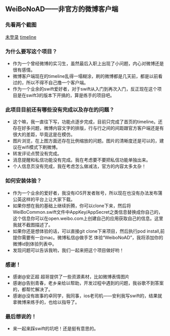 ## WeiBoNoAD——非官方的微博客户端

### 先看两个截图
[未登录](https://raw.githubusercontent.com/dyike/WeiboNoAD/master/img/weibo1.png)
[timeline](https://raw.githubusercontent.com/dyike/WeiboNoAD/master/img/weibo2.png)

### 为什么要写这个项目？

* 作为一个曾经微博的实习生，虽然最后入职上出现了小问题，内心对微博还是很有感情。
* 微博客户端现在的timeline乱得一塌糊涂，刷的微博都是几天前，都是以前看过的，所以不得不自己撸一个客户端。
* 作为一个业余的swift爱好者，对于swift从入门到再次入门，反正现在这个项目是在swift3的版本下开搞的，算是练手的项目吧。

### 此项目目前还有哪些没有完成以及存在的问题？

* 这个嘛，我一直往下写，功能点逐步完成，目前只完成了首页的timeline。还存在好多问题，微博内容文字的排版，行与行之间的间距跟官方客户端还是有很大的差距，毕竟这是在模仿。
* 图片浏览，在上图方面还存在比例缩放的问题。图片的清晰度还是可以的，建议在wifi模式下刷微博。
* 转发评论点赞没有完成。
* 消息提醒和私信功能没有完成。我在考虑要不要把私信功能单独出来。
* 个人信息页没有完成，我在考虑怎么做减法，官方的内容太多太杂！

### 如何安装体验？

* 作为一个业余的爱好者，我没有iOS开发者账号，所以现在也没有办法发布蒲公英这样的平台上让大家下载。
* 如果你想在我的基础上继续折腾，你可以clone下来，然后将WeiBoCommon.swift文件中AppKey/AppSecret之类信息替换成你自己的，这个信息你可以在open.weibo.com上创建自己的应用获取自己的信息。这里我就不截图描述了。
* 如果你还是想体验的话，可以直接git clone下来项目，然后执行pod install,前提你需要有一台mac。微博私信@做手艺 体验“WeiboNoAD”，我将添加你的微博id到体验列表中。
* 发现问题可以告诉我哟，我们一起来把这个项目做好哟！

### 感谢！

* 感谢@安正超 超哥提供了一些资源素材，比如微博表情图片
* 感谢@告别青春，老乡亲给以帮助，开发过程中遇到的问题，我谷歌不到答案的，都帮忙解决了。
* 感谢@没有故事的卓同学，我同事，ios老司机——安利我写swift的，结果就拿微博来练手的，也给以指导了。

### 最后想说的！

* 来一起来踩swift的坑吧！还是挺有意思的。